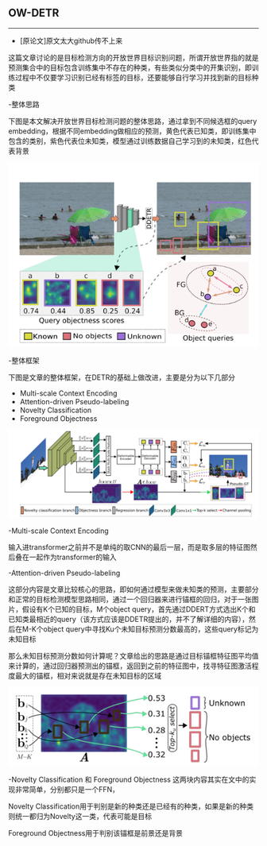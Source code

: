 ## OW-DETR

***

- [原论文]原文太大github传不上来


这篇文章讨论的是目标检测方向的开放世界目标识别问题，所谓开放世界指的就是预测集合中的目标包含训练集中不存在的种类，有些类似分类中的开集识别，即训练过程中不仅要学习识别已经有标签的目标，还要能够自行学习并找到新的目标种类

-整体思路

下图是本文解决开放世界目标检测问题的整体思路，通过拿到不同候选框的query embedding，根据不同embedding做相应的预测，黄色代表已知类，即训练集中包含的类别，紫色代表位未知类，模型通过训练数据自己学习到的未知类，红色代表背景

![image](https://github.com/wmhwmh521/reading-paper/blob/main/paper/OW-DETR/1.png)


-整体框架

下图是文章的整体框架，在DETR的基础上做改进，主要是分为以下几部分
- Multi-scale Context Encoding
- Attention-driven Pseudo-labeling
- Novelty Classification
- Foreground Objectness

![image](https://github.com/wmhwmh521/reading-paper/blob/main/paper/OW-DETR/2.png)

-Multi-scale Context Encoding

输入进transformer之前并不是单纯的取CNN的最后一层，而是取多层的特征图然后叠在一起作为transformer的输入

-Attention-driven Pseudo-labeling

这部分内容是文章比较核心的思路，即如何通过模型来做未知类的预测，主要部分和正常的目标检测模型思路相同，通过一个回归器来进行锚框的回归，对于一张图片，假设有K个已知的目标，M个object query，首先通过DDERT方式选出K个和已知类最相近的query（该方式应该是DDETR提出的，并不了解详细的内容），然后在M-K个object query中寻找Ku个未知目标预测分数最高的，这些query标记为未知目标

那么未知目标预测分数如何计算呢？文章给出的思路是通过目标锚框特征图平均值来计算的，通过回归器预测出的锚框，返回到之前的特征图中，找寻特征图激活程度最大的锚框，相对来说就是存在未知目标的区域

![image](https://github.com/wmhwmh521/reading-paper/blob/main/paper/OW-DETR/3.png)

-Novelty Classification 和 Foreground Objectness
这两块内容其实在文中的实现非常简单，分别都只是一个FFN，

Novelty Classification用于判别是新的种类还是已经有的种类，如果是新的种类则统一都归为Novelty这一类，代表可能是目标

Foreground Objectness用于判别该锚框是前景还是背景
